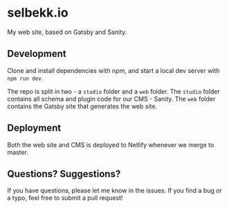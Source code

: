 # selbekk.io

My web site, based on Gatsby and Sanity.

## Development

Clone and install dependencies with npm, and start a local dev server with `npm run dev`.

The repo is split in two - a `studio` folder and a `web` folder. The `studio` folder contains all schema and plugin code for our CMS - Sanity. The `web` folder contains the Gatsby site that generates the web site.

## Deployment

Both the web site and CMS is deployed to Netlify whenever we merge to master.

## Questions? Suggestions?

If you have questions, please let me know in the issues. If you find a bug or a typo, feel free to submit a pull request!
